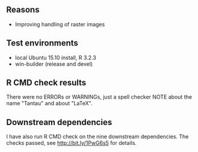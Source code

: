 ## Reasons
* Improving handling of raster images

## Test environments
* local Ubuntu 15.10 install, R 3.2.3
* win-builder (release and devel)

## R CMD check results
There were no ERRORs or WARNINGs, just a spell checker NOTE
about the name "Tantau" and about "LaTeX".

## Downstream dependencies
I have also run R CMD check on the nine downstream dependencies.
The checks passed, see http://bit.ly/1PwG6s5 for details.
